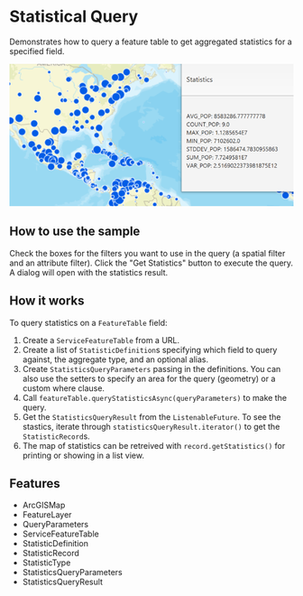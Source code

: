 <h1>Statistical Query</h1>

<p>Demonstrates how to query a feature table to get aggregated statistics for a specified field.</p>

<p><img src="StatisticalQuery.png"/></p>

<h2>How to use the sample</h2>

<p>Check the boxes for the filters you want to use in the query (a spatial filter and an attribute filter). Click 
the "Get Statistics" button to execute the query. A dialog will open with the statistics result.</p>

<h2>How it works</h2>

<p>To query statistics on a <code>FeatureTable</code> field:</p>

<ol>
    <li>Create a <code>ServiceFeatureTable</code> from a URL.</li>
    <li>Create a list of <code>StatisticDefinition</code>s specifying which field to query against, the aggregate 
    type, and an optional alias.</li>
    <li>Create <code>StatisticsQueryParameters</code> passing in the definitions. You can also use the setters to 
    specify an area for the query (geometry) or a custom where clause.</li>
    <li>Call <code>featureTable.queryStatisticsAsync(queryParameters)</code> to make the query.</li>
    <li>Get the <code>StatisticsQueryResult</code> from the <code>ListenableFuture</code>. To see the stastics, 
    iterate through <code>statisticsQueryResult.iterator()</code> to get the <code>StatisticRecord</code>s.</li>
    <li>The map of statistics can be retreived with <code>record.getStatistics()</code> for printing or showing in 
    a list view.</li>
</ol>

<h2>Features</h2>

<ul>
    <li>ArcGISMap</li>
    <li>FeatureLayer</li>
    <li>QueryParameters</li>
    <li>ServiceFeatureTable</li>
    <li>StatisticDefinition</li>
    <li>StatisticRecord</li>
    <li>StatisticType</li>
    <li>StatisticsQueryParameters</li>
    <li>StatisticsQueryResult</li>
</ul>
